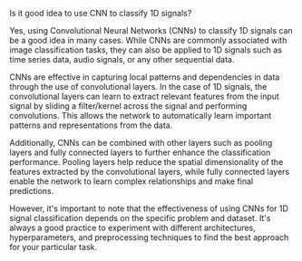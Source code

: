 Is it good idea to use CNN to classify 1D signals?

Yes, using Convolutional Neural Networks (CNNs) to classify 1D signals can be a good idea in many cases. While CNNs are commonly associated with image classification tasks, they can also be applied to 1D signals such as time series data, audio signals, or any other sequential data.

CNNs are effective in capturing local patterns and dependencies in data through the use of convolutional layers. In the case of 1D signals, the convolutional layers can learn to extract relevant features from the input signal by sliding a filter/kernel across the signal and performing convolutions. This allows the network to automatically learn important patterns and representations from the data.

Additionally, CNNs can be combined with other layers such as pooling layers and fully connected layers to further enhance the classification performance. Pooling layers help reduce the spatial dimensionality of the features extracted by the convolutional layers, while fully connected layers enable the network to learn complex relationships and make final predictions.

However, it's important to note that the effectiveness of using CNNs for 1D signal classification depends on the specific problem and dataset. It's always a good practice to experiment with different architectures, hyperparameters, and preprocessing techniques to find the best approach for your particular task.
